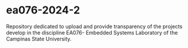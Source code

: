 # ea076-2024-2
Repository dedicated to upload and provide transparency of the projects develop in the discipline EA076- Embedded Systems Laboratory of the Campinas State University.
